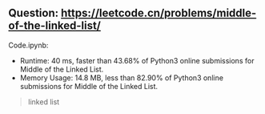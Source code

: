 ## Question: https://leetcode.cn/problems/middle-of-the-linked-list/

Code.ipynb:
* Runtime: 40 ms, faster than 43.68% of Python3 online submissions for Middle of the Linked List.
* Memory Usage: 14.8 MB, less than 82.90% of Python3 online submissions for Middle of the Linked List.
> linked list
